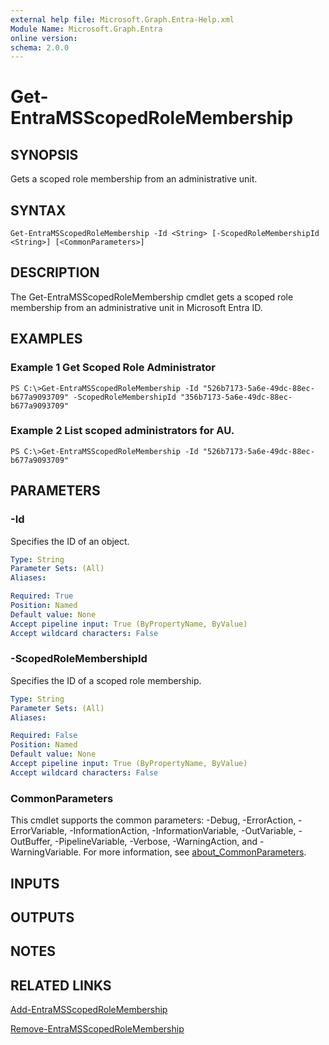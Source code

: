 ```yaml
---
external help file: Microsoft.Graph.Entra-Help.xml
Module Name: Microsoft.Graph.Entra
online version:
schema: 2.0.0
---
```


# Get-EntraMSScopedRoleMembership

## SYNOPSIS
Gets a scoped role membership from an administrative unit.

## SYNTAX

```
Get-EntraMSScopedRoleMembership -Id <String> [-ScopedRoleMembershipId <String>] [<CommonParameters>]
```

## DESCRIPTION
The Get-EntraMSScopedRoleMembership cmdlet gets a scoped role membership from an administrative unit in Microsoft Entra ID.

## EXAMPLES

### Example 1 Get Scoped Role Administrator
```
PS C:\>Get-EntraMSScopedRoleMembership -Id "526b7173-5a6e-49dc-88ec-b677a9093709" -ScopedRoleMembershipId "356b7173-5a6e-49dc-88ec-b677a9093709"
```

### Example 2 List scoped administrators for AU.
```
PS C:\>Get-EntraMSScopedRoleMembership -Id "526b7173-5a6e-49dc-88ec-b677a9093709"
```

## PARAMETERS

### -Id
Specifies the ID of an object.

```yaml
Type: String
Parameter Sets: (All)
Aliases:

Required: True
Position: Named
Default value: None
Accept pipeline input: True (ByPropertyName, ByValue)
Accept wildcard characters: False
```

### -ScopedRoleMembershipId
Specifies the ID of a scoped role membership.

```yaml
Type: String
Parameter Sets: (All)
Aliases:

Required: False
Position: Named
Default value: None
Accept pipeline input: True (ByPropertyName, ByValue)
Accept wildcard characters: False
```

### CommonParameters
This cmdlet supports the common parameters: -Debug, -ErrorAction, -ErrorVariable, -InformationAction, -InformationVariable, -OutVariable, -OutBuffer, -PipelineVariable, -Verbose, -WarningAction, and -WarningVariable. For more information, see [about_CommonParameters](https://go.microsoft.com/fwlink/?LinkID=113216).

## INPUTS

## OUTPUTS

## NOTES

## RELATED LINKS

[Add-EntraMSScopedRoleMembership]()

[Remove-EntraMSScopedRoleMembership]()

